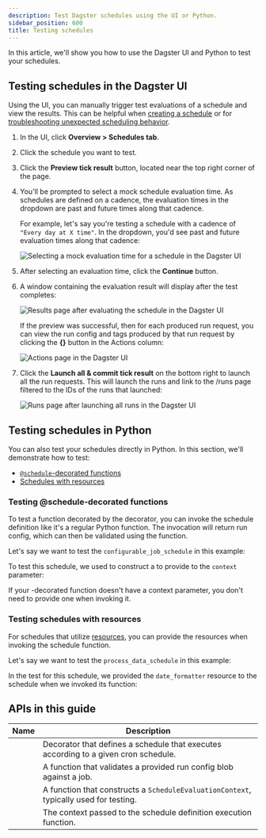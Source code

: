 ```yaml
---
description: Test Dagster schedules using the UI or Python.
sidebar_position: 600
title: Testing schedules
---
```


In this article, we'll show you how to use the Dagster UI and Python to test your schedules.

## Testing schedules in the Dagster UI

Using the UI, you can manually trigger test evaluations of a schedule and view the results. This can be helpful when [creating a schedule](/guides/automate/schedules/defining-schedules) or for [troubleshooting unexpected scheduling behavior](/guides/automate/schedules/troubleshooting-schedules).

1. In the UI, click **Overview > Schedules tab**.

2. Click the schedule you want to test.

3. Click the **Preview tick result** button, located near the top right corner of the page.

4. You'll be prompted to select a mock schedule evaluation time. As schedules are defined on a cadence, the evaluation times in the dropdown are past and future times along that cadence.

   For example, let's say you're testing a schedule with a cadence of `"Every day at X time"`. In the dropdown, you'd see past and future evaluation times along that cadence:

   ![Selecting a mock evaluation time for a schedule in the Dagster UI](/images/guides/automate/schedules/testing-select-timestamp-page.png)

5. After selecting an evaluation time, click the **Continue** button.

6. A window containing the evaluation result will display after the test completes:

   ![Results page after evaluating the schedule in the Dagster UI](/images/guides/automate/schedules/testing-result-page.png)

   If the preview was successful, then for each produced run request, you can view the run config and tags produced by that run request by clicking the **{}** button in the Actions column:

   ![Actions page in the Dagster UI](/images/guides/automate/schedules/testing-actions-page.png)

7. Click the **Launch all & commit tick result** on the bottom right to launch all the run requests. This will launch the runs and link to the /runs page filtered to the IDs of the runs that launched:

   ![Runs page after launching all runs in the Dagster UI](/images/guides/automate/schedules/testing-launched-runs-page.png)

## Testing schedules in Python

You can also test your schedules directly in Python. In this section, we'll demonstrate how to test:

- [`@schedule`-decorated functions](#testing-schedule-decorated-functions)
- [Schedules with resources](#testing-schedules-with-resources)

### Testing @schedule-decorated functions

To test a function decorated by the <PyObject section="schedules-sensors" module="dagster" object="schedule" decorator /> decorator, you can invoke the schedule definition like it's a regular Python function. The invocation will return run config, which can then be validated using the <PyObject section="execution" module="dagster" object="validate_run_config" /> function.

Let's say we want to test the `configurable_job_schedule` in this example:

<CodeExample
  path="docs_snippets/docs_snippets/concepts/partitions_schedules_sensors/schedules/schedules.py"
  startAfter="start_run_config_schedule"
  endBefore="end_run_config_schedule"
  title="src/<project-name>/defs/assets.py"
/>

To test this schedule, we used <PyObject section="schedules-sensors" module="dagster" object="build_schedule_context" /> to construct a <PyObject section="schedules-sensors" module="dagster" object="ScheduleEvaluationContext" /> to provide to the `context` parameter:

<CodeExample
  path="docs_snippets/docs_snippets/concepts/partitions_schedules_sensors/schedules/schedule_examples.py"
  startAfter="start_test_cron_schedule_context"
  endBefore="end_test_cron_schedule_context"
  title="tests/test_assets.py"
/>

If your <PyObject section="schedules-sensors" module="dagster" object="schedule" decorator />-decorated function doesn't have a context parameter, you don't need to provide one when invoking it.

### Testing schedules with resources

For schedules that utilize [resources](/guides/build/external-resources), you can provide the resources when invoking the schedule function.

Let's say we want to test the `process_data_schedule` in this example:

<CodeExample
  path="docs_snippets/docs_snippets/concepts/resources/pythonic_resources.py"
  startAfter="start_new_resource_on_schedule"
  endBefore="end_new_resource_on_schedule"
  title="src/<project-name>/defs/assets.py"
  dedent="4"
/>

In the test for this schedule, we provided the `date_formatter` resource to the schedule when we invoked its function:

<CodeExample
  path="docs_snippets/docs_snippets/concepts/resources/pythonic_resources.py"
  startAfter="start_test_resource_on_schedule"
  endBefore="end_test_resource_on_schedule"
  title="tests/test_assets.py"
  dedent="4"
/>

## APIs in this guide

| Name                                                                                         | Description                                                                           |
| -------------------------------------------------------------------------------------------- | ------------------------------------------------------------------------------------- |
| <PyObject section="schedules-sensors" module="dagster" object="schedule" decorator />        | Decorator that defines a schedule that executes according to a given cron schedule.   |
| <PyObject section="execution" module="dagster" object="validate_run_config" />               | A function that validates a provided run config blob against a job.                   |
| <PyObject section="schedules-sensors" module="dagster" object="build_schedule_context" />    | A function that constructs a `ScheduleEvaluationContext`, typically used for testing. |
| <PyObject section="schedules-sensors" module="dagster" object="ScheduleEvaluationContext" /> | The context passed to the schedule definition execution function.                     |
